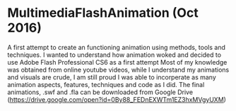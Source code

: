 # MultimediaFlashAnimation (Oct 2016)
A first attempt to create an functioning animation using methods, tools and techniques.
I wanted to understand how animation woked and decided to use Adobe Flash Professional CS6 as a first attempt
Most of my knowledge was obtained from online youtube videos, while I understand my animations and visuals are crude,
I am still proud I was able to incorperate as many animation aspects, features, techniques and code as I did.
The final animations, .swf and .fla can be downloaded from Google Drive (https://drive.google.com/open?id=0By88_FEDnEXWTm1EZ3hxMVgyUXM)
